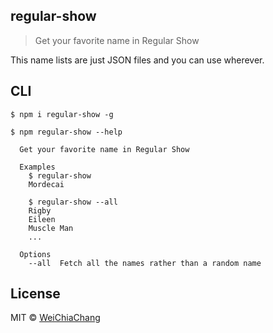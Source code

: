 ## regular-show
> Get your favorite name in Regular Show

This name lists are just JSON files and you can use wherever.

## CLI
```shell
$ npm i regular-show -g
```

```shell
$ npm regular-show --help
  
  Get your favorite name in Regular Show

  Examples
    $ regular-show
    Mordecai

    $ regular-show --all
    Rigby
    Eileen
    Muscle Man
    ...

  Options
    --all  Fetch all the names rather than a random name
```

## License
MIT © [WeiChiaChang](https://github.com/WeiChiaChang)